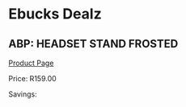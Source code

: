 
# Ebucks Dealz
## ABP: HEADSET STAND FROSTED
[Product Page](https://www.ebucks.com/web/shop/productSelected.do?prodId=1049713435&catId=1158501102)

Price: R159.00

Savings: 


	